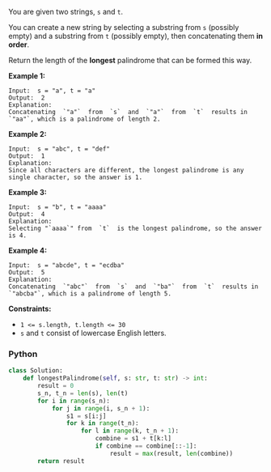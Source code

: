 You are given two strings,  `s`  and  `t`.

You can create a new string by selecting a substring from  `s`  (possibly empty) and a substring from  `t`  (possibly
empty), then concatenating them  **in order**.

Return the length of the  **longest**  palindrome that can be formed this way.

**Example 1:**

```
Input:  s = "a", t = "a"
Output:  2
Explanation:
Concatenating  `"a"`  from  `s`  and  `"a"`  from  `t`  results in  `"aa"`, which is a palindrome of length 2.
```

**Example 2:**

```
Input:  s = "abc", t = "def"
Output:  1
Explanation:
Since all characters are different, the longest palindrome is any single character, so the answer is 1.
```

**Example 3:**

```
Input:  s = "b", t = "aaaa"
Output:  4
Explanation:
Selecting "`aaaa`" from  `t`  is the longest palindrome, so the answer is 4.
```

**Example 4:**

```
Input:  s = "abcde", t = "ecdba"
Output:  5
Explanation:
Concatenating  `"abc"`  from  `s`  and  `"ba"`  from  `t`  results in  `"abcba"`, which is a palindrome of length 5.
```

**Constraints:**

- `1 <= s.length, t.length <= 30`
- `s`  and  `t`  consist of lowercase English letters.

### Python

```python
class Solution:
    def longestPalindrome(self, s: str, t: str) -> int:
        result = 0
        s_n, t_n = len(s), len(t)
        for i in range(s_n):
            for j in range(i, s_n + 1):
                s1 = s[i:j]
                for k in range(t_n):
                    for l in range(k, t_n + 1):
                        combine = s1 + t[k:l]
                        if combine == combine[::-1]:
                            result = max(result, len(combine))
        return result
```